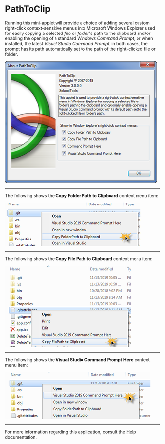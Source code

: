 # PathToClip
Running this mini-applet will provide a choice of adding several custom right-click context-sensitive
menus into Microsoft Windows Explorer used for easily copying a selected *file* or *folder*'s 
path to the clipboard and/or enabling the opening of a standard *Windows Command Prompt*,
or when installed, the latest *Visual Studio Command Prompt*, in both cases, the prompt has its path
automatically set to the path of the right-clicked file or folder.

![Image0](Images/image0.png)

<hr>

The following shows the **Copy Folder Path to Clipboard** context menu item:

![Image1](Images/image1.png "Copy FolderPath to Clipboard")

<hr>

The following shows the **Copy File Path to Clipboard** context menu item:

![Image3](Images/image3.png "Copy FilePath to Clipboard")

<hr>

The following shows the **Visual Studio Command Prompt Here** context menu item:

![Image2](Images/image2.png "Visual Studio Command Prompt Here")

<hr>

For more information regarding this application, consult the [Help](https://sokooltools.github.io/PathToClip/Help/help.htm) documentation.
